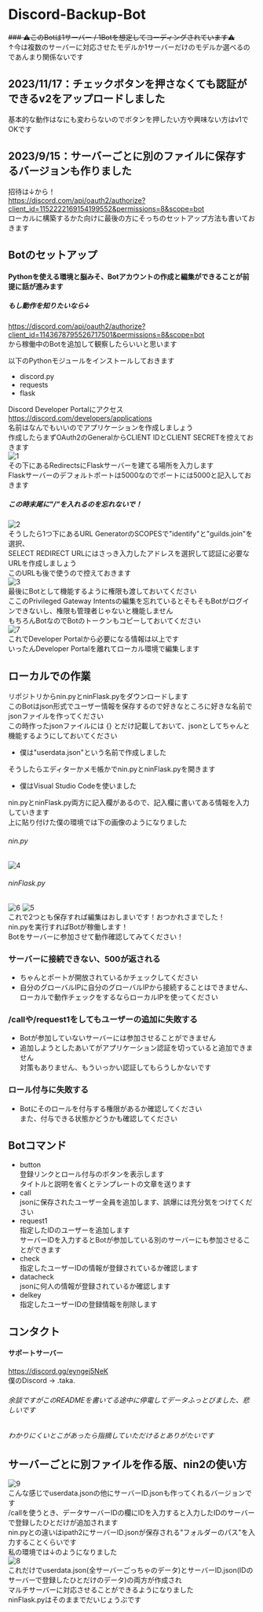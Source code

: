 # Discord-Backup-Bot
~~### ⚠️このBotは1サーバー / 1Botを想定してコーディングされています⚠️~~  
↑今は複数のサーバーに対応させたモデルか1サーバーだけのモデルか選べるのであんまり関係ないです
## 2023/11/17：チェックボタンを押さなくても認証ができるv2をアップロードしました  
基本的な動作はなにも変わらないのでボタンを押したい方や興味ない方はv1でOKです
## 2023/9/15：サーバーごとに別のファイルに保存するバージョンも作りました
招待は↓から！  
https://discord.com/api/oauth2/authorize?client_id=1152222169154199552&permissions=8&scope=bot  
ローカルに構築するかた向けに最後の方にそっちのセットアップ方法も書いておきます
## Botのセットアップ
#### Pythonを使える環境と脳みそ、Botアカウントの作成と編集ができることが前提に話が進みます
##### もし動作を知りたいなら↓
https://discord.com/api/oauth2/authorize?client_id=1143678795526717501&permissions=8&scope=bot  
から稼働中のBotを追加して観察したらいいと思います  

以下のPythonモジュールをインストールしておきます
- discord.py
- requests
- flask
  
Discord Developer Portalにアクセス  
https://discord.com/developers/applications  
名前はなんでもいいのでアプリケーションを作成しましょう  
作成したらまずOAuth2のGeneralからCLIENT IDとCLIENT SECRETを控えておきます  
![1](image/1.png)  
その下にあるRedirectsにFlaskサーバーを建てる場所を入力します  
Flaskサーバーのデフォルトポートは5000なのでポートには5000と記入しておきます  
##### この時末尾に"/"を入れるのを忘れないで！
![2](image/2.png)  
そうしたら1つ下にあるURL GeneratorのSCOPESで"identify"と"guilds.join"を選択、  
SELECT REDIRECT URLにはさっき入力したアドレスを選択して認証に必要なURLを作成しましょう  
このURLも後で使うので控えておきます  
![3](image/3.png)  
最後にBotとして機能するように権限も渡しておいてください  
ここのPrivileged Gateway Intentsの編集を忘れているとそもそもBotがログインできないし、権限も管理者じゃないと機能しません  
もちろんBotなのでBotのトークンもコピーしておいてください  
![7](image/7.png)  
これでDeveloper Portalから必要になる情報は以上です  
いったんDeveloper Portalを離れてローカル環境で編集します
## ローカルでの作業
リポジトリからnin.pyとninFlask.pyをダウンロードします  
このBotはjson形式でユーザー情報を保存するので好きなところに好きな名前でjsonファイルを作ってください  
この時作ったjsonファイルには {} とだけ記載しておいて、jsonとしてちゃんと機能するようにしておいてください  
- 僕は"userdata.json"という名前で作成しました
  
そうしたらエディターかメモ帳かでnin.pyとninFlask.pyを開きます  
- 僕はVisual Studio Codeを使いました
  
nin.pyとninFlask.py両方に記入欄があるので、記入欄に書いてある情報を入力していきます  
上に貼り付けた僕の環境では下の画像のようになりました  
###### nin.py
![4](image/4.png)  
###### ninFlask.py
![6](image/6.png)
![5](image/5.png)  
これで2つとも保存すれば編集はおしまいです！おつかれさまでした！  
nin.pyを実行すればBotが稼働します！  
Botをサーバーに参加させて動作確認してみてください！
### サーバーに接続できない、500が返される
- ちゃんとポートが開放されているかチェックしてください
- 自分のグローバルIPに自分のグローバルIPから接続することはできません、ローカルで動作チェックをするならローカルIPを使ってください  
### /callや/request1をしてもユーザーの追加に失敗する
- Botが参加していないサーバーには参加させることができません
- 追加しようとしたあいてがアプリケーション認証を切っていると追加できません  
  対策もありません、もういっかい認証してもらうしかないです
### ロール付与に失敗する
- Botにそのロールを付与する権限があるか確認してください  
  また、付与できる状態かどうかも確認してください
## Botコマンド
- button  
  登録リンクとロール付与のボタンを表示します  
  タイトルと説明を省くとテンプレートの文章を送ります
- call  
  jsonに保存されたユーザー全員を追加します、誤爆には充分気をつけてください
- request1  
  指定したIDのユーザーを追加します  
  サーバーIDを入力するとBotが参加している別のサーバーにも参加させることができます
- check  
  指定したユーザーIDの情報が登録されているか確認します
- datacheck  
  jsonに何人の情報が登録されているか確認します
- delkey  
  指定したユーザーIDの登録情報を削除します
## コンタクト
#### サポートサーバー  
https://discord.gg/eyngej5NeK  
僕のDiscord -> .taka.  
###### 余談ですがこのREADMEを書いてる途中に停電してデータふっとびました、悲しいです  
###### わかりにくいとこがあったら指摘していただけるとありがたいです

## サーバーごとに別ファイルを作る版、nin2の使い方
![9](image/9.png)  
こんな感じでuserdata.jsonの他にサーバーID.jsonも作ってくれるバージョンです  
/callを使うとき、データサーバーIDの欄にIDを入力すると入力したIDのサーバーで登録したひとだけが追加されます  
nin.pyとの違いはipath2にサーバーID.jsonが保存される"フォルダーのパス"を入力することくらいです  
私の環境では↓のようになりました  
![8](image/8.png)  
これだけでuserdata.json(全サーバーごっちゃのデータ)とサーバーID.json(IDのサーバーで登録したひとだけのデータ)の両方が作成され  
マルチサーバーに対応させることができるようになりました  
ninFlask.pyはそのままでだいじょうぶです
